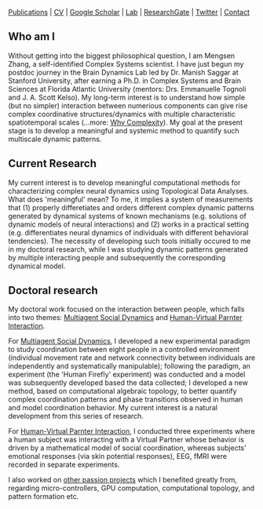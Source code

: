[Publications](/pubs.md) | [CV](/docs/cv_Mengsen_20190323.pdf) | [Google Scholar](https://scholar.google.com/citations?user=YfVxfjMAAAAJ&hl=en) | [Lab](http://www.ccs.fau.edu/hbbl3/) | [ResearchGate](https://www.researchgate.net/profile/Mengsen_Zhang) | [Twitter](https://twitter.com/Mengsen) | [Contact](contact.md)

## Who am I
Without getting into the biggest philosophical question, I am Mengsen Zhang, a self-identified Complex Systems scientist. I have just begun my postdoc journey in the Brain Dynamics Lab led by Dr. Manish Saggar at Stanford University, after earning a Ph.D. in Complex Systems and Brain Sciences at Florida Atlantic University (mentors: Drs. Emmanuelle Tognoli and J. A. Scott Kelso). My long-term interest is to understand how simple (but no simpler) interaction between numerious components can give rise complex coordinative structures/dynamics with multiple characteristic spatiotemporal scales (...more: [Why Complexity](/complexity.md)). My goal at the present stage is to develop a meaningful and systemic method to quantify such multiscale dynamic patterns.

## Current Research
My current interest is to develop meaningful computational methods for characterizing complex neural dynamics using Topological Data Analyses. What does 'meaningful' mean? To me, it implies a system of measurements that (1) properly differetiates and orders different complex dynamic patterns generated by dynamical systems of known mechanisms (e.g. solutions of dynamic models of neural interactions) and (2) works in a practical setting (e.g. differentiates neural dynamics of individuals with different behavioral tendencies). The necessity of developing such tools initially occured to me in my doctoral research, while I was studying dynamic patterns generated by multiple interacting people and subsequently the corresponding dynamical model. 

## Doctoral research
My doctoral work focused on the interaction between people, which falls into two themes: [Multiagent Social Dynamics](/topics/multiagentsocial.md) and [Human-Virtual Parnter Interaction](/topics/VPI.md). 

For [Multiagent Social Dynamics](/topics/multiagentsocial.md), I developed a new experimental paradigm to study coordination between eight people in a controlled environment (individual movement rate and network connectivity between individuals are independently and systematically manipulable); following the paradigm, an experiment (the 'Human Firefly' experiment) was conducted and a model was subsequently developed based the data collected; I developed a new method, based on computational algebraic topology, to better quantify complex coordination patterns and phase transitions observed in human and model coordination behavior. My current interest is a natural development from this series of research. 

For [Human-Virtual Parnter Interaction](/topics/VPI.md), I conducted three experiments where a human subject was interacting with a Virtual Partner whose behavior is driven by a mathematical model of social coordination, whereas subjects' emotional responses (via skin potential responses), EEG, fMRI were recorded in separate experiments. 

I also worked on [other passion projects](/topics/docsideprojects.md) which I benefited greatly from, regarding micro-controllers, GPU computation, computational topology, and pattern formation etc. 


